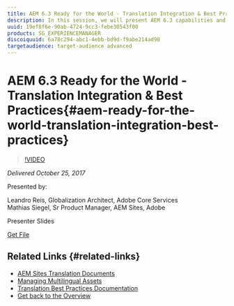 ```yaml
---
title: AEM 6.3 Ready for the World - Translation Integration & Best Practices
description: In this session, we will present AEM 6.3 capabilities and best practices for managing multilingual web sites. You will learn how to structure global websites in AEM, how to use language copies, live copies and MSM, and how to integrate translation service providers for successful completion of translation projects. 
uuid: 19ef8f6e-90ab-4724-9cc3-febe30543f00
products: SG_EXPERIENCEMANAGER
discoiquuid: 6a78c294-abc1-4ebb-bd9d-f9abe214ad98
targetaudience: target-audience advanced
---
```


# AEM 6.3 Ready for the World - Translation Integration & Best Practices{#aem-ready-for-the-world-translation-integration-best-practices}

>[!VIDEO](https://video.tv.adobe.com/v/21532/?quality=9)

*Delivered October 25, 2017*

Presented by:

Leandro Reis, Globalization Architect, Adobe Core Services   
Mathias Siegel, Sr Product Manager, AEM Sites, Adobe

Presenter Slides

[Get File](assets/immerse-2017-translationpresentation-rev1.pdf)

## Related Links {#related-links}

* [AEM Sites Translation Documents](https://docs.adobe.com/docs/en/aem/6-3/administer/sites/translation.html  )
* [Managing Multilingual Assets](https://docs.adobe.com/docs/en/aem/6-3/author/assets/managing-assets-touch-ui/multilingual-assets.html)
* [Translation Best Practices Documentation](https://docs.adobe.com/docs/en/aem/6-3/administer/sites/translation/tc-bp.html)
* [Get back to the Overview](https://helpx.adobe.com/experience-manager/kt/eseminars/gems/aem-index.html)

